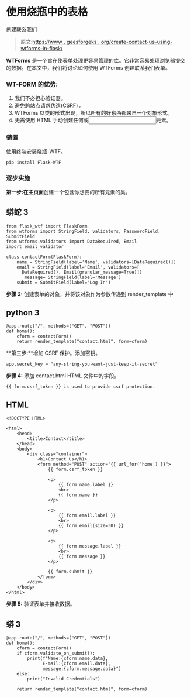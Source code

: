 # 使用烧瓶中的表格

创建联系我们

> 原文:[https://www . geesforgeks . org/create-contact-us-using-wtforms-in-flask/](https://www.geeksforgeeks.org/create-contact-us-using-wtforms-in-flask/)

**WTForms** 是一个旨在使表单处理更容易管理的库。它非常容易处理浏览器提交的数据。在本文中，我们将讨论如何使用 WTForms 创建联系我们表单。

### **WT-FORM 的优势:**

1.  我们不必担心验证器。
2.  避免[跨站点请求伪造(CSRF)](https://en.wikipedia.org/wiki/Cross-site_request_forgery) 。
3.  WTForms 以类的形式出现，所以所有的好东西都来自一个对象形式。
4.  无需使用 HTML 手动创建任何<label>或<input>元素。</label>

### 装置

使用终端安装烧瓶-WTF。

```
pip install Flask-WTF
```

### 逐步实施

**第一步:**在**主页面**创建一个包含你想要的所有元素的类。

## 蟒蛇 3

```
from flask_wtf import FlaskForm
from wtforms import StringField, validators, PasswordField, SubmitField
from wtforms.validators import DataRequired, Email
import email_validator

class contactForm(FlaskForm):
    name = StringField(label='Name', validators=[DataRequired()])
    email = StringField(label='Email', validators=[
      DataRequired(), Email(granular_message=True)])
       message= StringField(label='Message')
    submit = SubmitField(label="Log In")
```

**步骤 2:** 创建表单的对象，并将该对象作为参数传递到 render_template 中

## python 3

```
@app.route("/", methods=["GET", "POST"])
def home():
    cform = contactForm()
    return render_template("contact.html", form=cform)
```

**第三步:**增加 CSRF 保护。添加密钥。

```
app.secret_key = "any-string-you-want-just-keep-it-secret"
```

**步骤 4:** 添加 contact.html HTML 文件中的字段。

```
{{ form.csrf_token }} is used to provide csrf protection.
```

## HTML

```
<!DOCTYPE HTML>

<html>
    <head>
        <title>Contact</title>
    </head>
    <body>
        <div class="container">
            <h1>Contact Us</h1>
            <form method="POST" action="{{ url_for('home') }}">
                {{ form.csrf_token }}

                <p>
                    {{ form.name.label }} 
                    <br>
                    {{ form.name }}
                </p>

                <p>
                    {{ form.email.label }} 
                    <br>
                    {{ form.email(size=30) }}
                </p>

                <p>
                    {{ form.message.label }} 
                    <br>
                    {{ form.message }}
                </p>

                {{ form.submit }}
            </form>
        </div>
    </body>
</html>
```

**步骤 5:** 验证表单并接收数据。

## 蟒 3

```
@app.route("/", methods=["GET", "POST"])
def home():
    cform = contactForm()
    if cform.validate_on_submit():
        print(f"Name:{cform.name.data}, 
              E-mail:{cform.email.data}, 
              message:{cform.message.data}")
    else:
        print("Invalid Credentials")

    return render_template("contact.html", form=cform)
```
